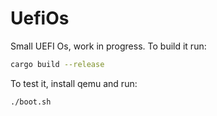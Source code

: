 # UefiOs
Small UEFI Os, work in progress. To build it run:
```bash
cargo build --release
```

To test it, install qemu and run:
```bash
./boot.sh
```